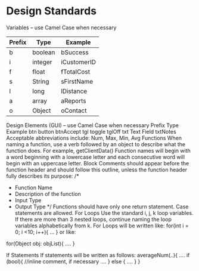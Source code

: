 # Design Standards
Variables – use Camel Case when necessary

| Prefix | Type    | Example     |
|--------|---------|-------------|
| b      | boolean | bSuccess    |
| i      | integer | iCustomerID |
| f      | float   | fTotalCost  |
| s      | String  | sFirstName  |
| l      | long    | lDistance   |
| a      | array   | aReports    |
| o      | Object  | oContact    |

Design Elements (GUI) – use Camel Case when necessary
Prefix	     Type		Example
btn	  button	 	btnAccept
tgl	   toggle		tglOff
txt	  Text Field	txtNotes
Acceptable abbreviations include: Num, Max, Min, Avg
Functions
When naming a function, use a verb followed by an object to describe what the function does. For example, getClientData()
Function names will begin with a word beginning with a lowercase letter and each consecutive word will begin with an uppercase letter. 
Block Comments should appear before the function header and should follow this outline, unless the function header fully describes its purpose:
/*
 *  Function Name
 * Description of the function
 * Input Type
 * Output Type
 */
Functions should have only one return statement.
Case statements are allowed. 
For Loops
Use the standard i, j, k loop variables. If there are more than 3 nested loops, continue naming the loop variables alphabetically from k. 
For Loops will be written like: 
for(int i = 0; i <10; i++){
…
}
or like:
	
for(Object obj: objList){
….
}




If Statements
If statements will be written as follows: 
averageNum(..){
….
if (bool){ //inline comment, if necessary
….
} else {
….
}
	}



